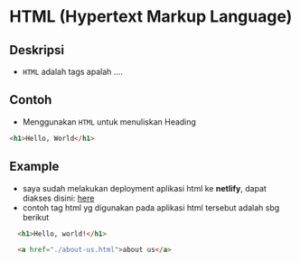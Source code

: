 # HTML (Hypertext Markup Language)

## Deskripsi
- `HTML` adalah tags apalah ....

## Contoh
- Menggunakan `HTML` untuk menuliskan Heading

```html
<h1>Hello, World</h1>
```

## Example
- saya sudah melakukan deployment aplikasi html ke **netlify**, dapat diakses disini: [here](https://dazzling-gumdrop-2ee0b1.netlify.app/)
- contoh tag html yg digunakan pada aplikasi html tersebut adalah sbg berikut

```html
  <h1>Hello, world!</h1>

  <a href="./about-us.html">about us</a>
```

